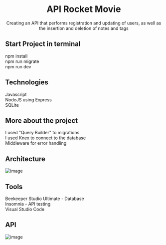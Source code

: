 <h1 align='center'>API Rocket Movie</h1>
<p align='center'>Creating an API that performs registration and updating of users, as well as the insertion and deletion of notes and tags</p>

## Start Project in terminal

npm install\
npm run migrate\
npm run dev

## Technologies
Javascript\
NodeJS using Express\
SQLite

## More about the project
I used "Query Builder" to migrations\
I used Knex to connect to the database\
Middleware for error handling

## Architecture

![image](https://user-images.githubusercontent.com/41653026/175948770-eefa9fb0-14f0-4d25-8b80-bb789a770487.png)

## Tools
Beekeeper Studio Ultimate - Database\
Insomnia - API testing\
Visual Studio Code

## API

![image](https://user-images.githubusercontent.com/41653026/175948933-604fe4c8-f838-49ef-9f04-795fc37b5aa7.png)

